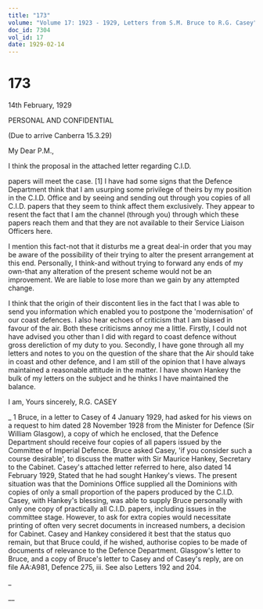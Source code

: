 ```yaml
---
title: "173"
volume: "Volume 17: 1923 - 1929, Letters from S.M. Bruce to R.G. Casey"
doc_id: 7304
vol_id: 17
date: 1929-02-14
---
```


# 173

14th February, 1929

PERSONAL AND CONFIDENTIAL

(Due to arrive Canberra 15.3.29)

My Dear P.M.,

I think the proposal in the attached letter regarding C.I.D.

papers will meet the case. [1] I have had some signs that the Defence Department think that I am usurping some privilege of theirs by my position in the C.I.D. Office and by seeing and sending out through you copies of all C.I.D. papers that they seem to think affect them exclusively. They appear to resent the fact that I am the channel (through you) through which these papers reach them and that they are not available to their Service Liaison Officers here.

I mention this fact-not that it disturbs me a great deal-in order that you may be aware of the possibility of their trying to alter the present arrangement at this end. Personally, I think-and without trying to forward any ends of my own-that any alteration of the present scheme would not be an improvement. We are liable to lose more than we gain by any attempted change.

I think that the origin of their discontent lies in the fact that I was able to send you information which enabled you to postpone the 'modernisation' of our coast defences. I also hear echoes of criticism that I am biased in favour of the air. Both these criticisms annoy me a little. Firstly, I could not have advised you other than I did with regard to coast defence without gross dereliction of my duty to you. Secondly, I have gone through all my letters and notes to you on the question of the share that the Air should take in coast and other defence, and I am still of the opinion that I have always maintained a reasonable attitude in the matter. I have shown Hankey the bulk of my letters on the subject and he thinks I have maintained the balance.

I am, Yours sincerely, R.G. CASEY 

_ 1 Bruce, in a letter to Casey of 4 January 1929, had asked for his views on a request to him dated 28 November 1928 from the Minister for Defence (Sir William Glasgow), a copy of which he enclosed, that the Defence Department should receive four copies of all papers issued by the Committee of Imperial Defence. Bruce asked Casey, 'if you consider such a course desirable', to discuss the matter with Sir Maurice Hankey, Secretary to the Cabinet. Casey's attached letter referred to here, also dated 14 February 1929, Stated that he had sought Hankey's views. The present situation was that the Dominions Office supplied all the Dominions with copies of only a small proportion of the papers produced by the C.I.D. Casey, with Hankey's blessing, was able to supply Bruce personally with only one copy of practically all C.I.D. papers, including issues in the committee stage. However, to ask for extra copies would necessitate printing of often very secret documents in increased numbers, a decision for Cabinet. Casey and Hankey considered it best that the status quo remain, but that Bruce could, if he wished, authorise copies to be made of documents of relevance to the Defence Department. Glasgow's letter to Bruce, and a copy of Bruce's letter to Casey and of Casey's reply, are on file AA:A981, Defence 275, iii. See also Letters 192 and 204.

_

__
